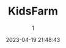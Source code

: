 ---
index: 7317
title: "KidsFarm"
subtitle: ""
author: 1
date: "2023-04-19 21:48:43"
date_gmt: "2023-04-19 19:48:43"
excerpt: ""
content: "<p>\r\nIn cooperation with school pupils, parents and teachers, ArtKids Foundation has launched KidsFarm in rural areas from country to country. ArtKids Foundation secures farmland preferably near the partner-school.\r\n</p>\r\n<p>\r\nThe pupils (from 4yrs old) are practically taught the basic principles of farming (cultivation, planting, irrigation, manure, Sunlight, harvesting, storing and cooking).\r\n</p>\r\n<p>\r\nBecause we teach them young, kids will find it easy to practically learn the basic principles of farming and will hold on to the acquired knowledge all their lives.\r\n</p>\r\n<p>\r\nNature2Nature is a module of  KidsFarm through which we teach our kids to avoid the use of dangerous chemicals such as Fertilizer and Insecticides.\r\n</p>\r\n<p>\r\nKids are made to innerstand the dangers of using dangerous chemicals in planting of the food we eat, because; \"whatever one sows, same shall he or she reap\".\r\n</p>\r\n<p>\r\nTo support KidsFarm:\r\nDonate\r\nGrant\r\nSponsor\r\n<p>\r\n            <figure class=\"image is-2by1 box effect-selena has-text-left has-text-white has-text-weight-semibold has-text-shadow\">\r\n                <div class=\"dcll-bgwrap\" style=\"background-color:#434c30;\"></div><img src=\"data:image/gif;base64,R0lGODlhAQABAIABAENMMAAAACwAAAAAAQABAAACAkQBADs=\" data-src=\"https://www.artkidsfoundation.org/app/uploads/2023/04/kidsfarm-2-240x180.jpg\" alt=\"\" width=\"240\" height=\"180\" class=\"lazyload alignnone size-medium wp-image-7319 dcll-image dcll-placeholder\" />\r\n\r\n                <figcaption>\r\n                    <p class=\"title has-text-white is-size-5-desktop is-size-6-touch\"></p>\r\n                    <p class=\"subtitle has-text-white is-size-6-desktop is-size-7-touch\"></p>\r\n                    <p class=\"content\"></p>\r\n                </figcaption>\r\n            </figure>\r\n\r\n"
status: "publish"
comment_status: "closed"
name: "kidsfarm"
modified: "2023-04-19 22:19:25"
modified_gmt: "2023-04-19 20:19:25"
content_filtered: ""
parent: 4475
guid: "https://www.artkidsfoundation.org/?page_id=7317"
type: "page"
comment_count: 0
categories: []
tags: []
---
